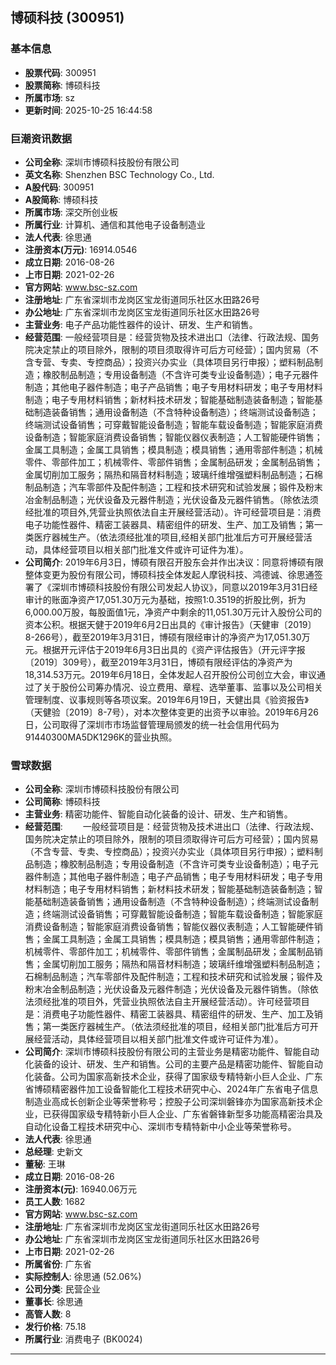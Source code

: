 ## 博硕科技 (300951)

### 基本信息

- **股票代码**: 300951
- **股票简称**: 博硕科技
- **所属市场**: sz
- **更新时间**: 2025-10-25 16:44:58

### 巨潮资讯数据

- **公司全称**: 深圳市博硕科技股份有限公司
- **英文名称**: Shenzhen BSC Technology Co., Ltd.
- **A股代码**: 300951
- **A股简称**: 博硕科技
- **所属市场**: 深交所创业板
- **所属行业**: 计算机、通信和其他电子设备制造业
- **法人代表**: 徐思通
- **注册资本(万元)**: 16914.0546
- **成立日期**: 2016-08-26
- **上市日期**: 2021-02-26
- **官方网站**: www.bsc-sz.com
- **注册地址**: 广东省深圳市龙岗区宝龙街道同乐社区水田路26号
- **办公地址**: 广东省深圳市龙岗区宝龙街道同乐社区水田路26号
- **主营业务**: 电子产品功能性器件的设计、研发、生产和销售。
- **经营范围**: 一般经营项目是：经营货物及技术进出口（法律、行政法规、国务院决定禁止的项目除外，限制的项目须取得许可后方可经营）；国内贸易（不含专营、专卖、专控商品）；投资兴办实业（具体项目另行申报）；塑料制品制造；橡胶制品制造；专用设备制造（不含许可类专业设备制造）；电子元器件制造；其他电子器件制造；电子产品销售；电子专用材料研发；电子专用材料制造；电子专用材料销售；新材料技术研发；智能基础制造装备制造；智能基础制造装备销售；通用设备制造（不含特种设备制造）；终端测试设备制造；终端测试设备销售；可穿戴智能设备制造；智能车载设备制造；智能家庭消费设备制造；智能家庭消费设备销售；智能仪器仪表制造；人工智能硬件销售；金属工具制造；金属工具销售；模具制造；模具销售；通用零部件制造；机械零件、零部件加工；机械零件、零部件销售；金属制品研发；金属制品销售；金属切削加工服务；隔热和隔音材料制造；玻璃纤维增强塑料制品制造；石棉制品制造；汽车零部件及配件制造；工程和技术研究和试验发展；锻件及粉末冶金制品制造；光伏设备及元器件制造；光伏设备及元器件销售。（除依法须经批准的项目外,凭营业执照依法自主开展经营活动）。许可经营项目是：消费电子功能性器件、精密工装器具、精密组件的研发、生产、加工及销售；第一类医疗器械生产。（依法须经批准的项目,经相关部门批准后方可开展经营活动，具体经营项目以相关部门批准文件或许可证件为准）。
- **公司简介**: 2019年6月3日，博硕有限召开股东会并作出决议：同意将博硕有限整体变更为股份有限公司，博硕科技全体发起人摩锐科技、鸿德诚、徐思通签署了《深圳市博硕科技股份有限公司发起人协议》，同意以2019年3月31日经审计的账面净资产17,051.30万元为基础，按照1:0.3519的折股比例，折为6,000.00万股，每股面值1元，净资产中剩余的11,051.30万元计入股份公司的资本公积。根据天健于2019年6月2日出具的《审计报告》（天健审〔2019〕8-266号），截至2019年3月31日，博硕有限经审计的净资产为17,051.30万元。根据开元评估于2019年6月3日出具的《资产评估报告》（开元评字报〔2019〕309号），截至2019年3月31日，博硕有限经评估的净资产为18,314.53万元。2019年6月18日，全体发起人召开股份公司创立大会，审议通过了关于股份公司筹办情况、设立费用、章程、选举董事、监事以及公司相关管理制度、议事规则等各项议案。2019年6月19日，天健出具《验资报告》（天健验〔2019〕8-7号），对本次整体变更的出资予以审验。2019年6月26日，公司取得了深圳市市场监督管理局颁发的统一社会信用代码为91440300MA5DK1296K的营业执照。

### 雪球数据

- **公司全称**: 深圳市博硕科技股份有限公司
- **公司简称**: 博硕科技
- **主营业务**: 精密功能件、智能自动化装备的设计、研发、生产和销售。
- **经营范围**: 　　一般经营项目是：经营货物及技术进出口（法律、行政法规、国务院决定禁止的项目除外，限制的项目须取得许可后方可经营）；国内贸易（不含专营、专卖、专控商品）；投资兴办实业（具体项目另行申报）；塑料制品制造；橡胶制品制造；专用设备制造（不含许可类专业设备制造）；电子元器件制造；其他电子器件制造；电子产品销售；电子专用材料研发；电子专用材料制造；电子专用材料销售；新材料技术研发；智能基础制造装备制造；智能基础制造装备销售；通用设备制造（不含特种设备制造）；终端测试设备制造；终端测试设备销售；可穿戴智能设备制造；智能车载设备制造；智能家庭消费设备制造；智能家庭消费设备销售；智能仪器仪表制造；人工智能硬件销售；金属工具制造；金属工具销售；模具制造；模具销售；通用零部件制造；机械零件、零部件加工；机械零件、零部件销售；金属制品研发；金属制品销售；金属切削加工服务；隔热和隔音材料制造；玻璃纤维增强塑料制品制造；石棉制品制造；汽车零部件及配件制造；工程和技术研究和试验发展；锻件及粉末冶金制品制造；光伏设备及元器件制造；光伏设备及元器件销售。（除依法须经批准的项目外，凭营业执照依法自主开展经营活动）。许可经营项目是：消费电子功能性器件、精密工装器具、精密组件的研发、生产、加工及销售；第一类医疗器械生产。（依法须经批准的项目，经相关部门批准后方可开展经营活动，具体经营项目以相关部门批准文件或许可证件为准）。
- **公司简介**: 深圳市博硕科技股份有限公司的主营业务是精密功能件、智能自动化装备的设计、研发、生产和销售。公司的主要产品是精密功能件、智能自动化装备。公司为国家高新技术企业，获得了国家级专精特新小巨人企业、广东省博硕精密器件加工设备智能化工程技术研究中心、2024年广东省电子信息制造业高成长创新企业等荣誉称号；控股子公司深圳磐锋亦为国家高新技术企业，已获得国家级专精特新小巨人企业、广东省磐锋新型多功能高精密治具及自动化设备工程技术研究中心、深圳市专精特新中小企业等荣誉称号。
- **法人代表**: 徐思通
- **总经理**: 史新文
- **董秘**: 王琳
- **成立日期**: 2016-08-26
- **注册资本(元)**: 16940.06万元
- **员工人数**: 1682
- **官方网站**: www.bsc-sz.com
- **注册地址**: 广东省深圳市龙岗区宝龙街道同乐社区水田路26号
- **办公地址**: 广东省深圳市龙岗区宝龙街道同乐社区水田路26号
- **上市日期**: 2021-02-26
- **所属省份**: 广东省
- **实际控制人**: 徐思通 (52.06%)
- **公司分类**: 民营企业
- **董事长**: 徐思通
- **高管人数**: 8
- **发行价格**: 75.18
- **所属行业**: 消费电子 (BK0024)

---